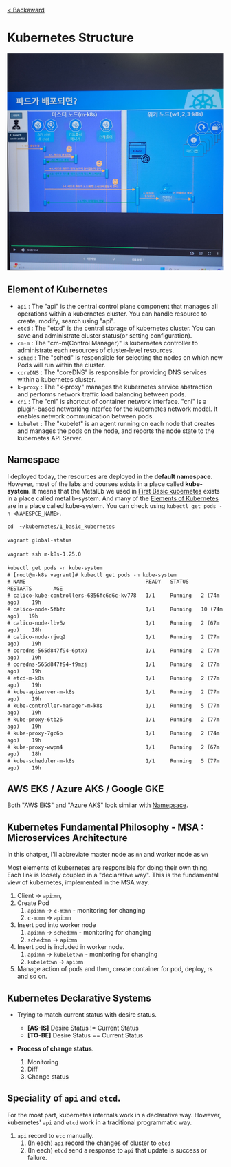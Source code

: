[< Backaward](../README.md)

# Kubernetes Structure

<img src="001.png" style="width: 600px;">

## Element of Kubernetes

- `api` : The "api" is the central control plane component that manages all operations within a kubernetes cluster. You can handle resource to create, modify, search using "api".
- `etcd` : The "etcd" is the central storage of kubernetes cluster. You can save and administrate cluster status(or setting configuration).
- `cm-m` : The "cm-m(Control Manager)" is kubernetes controller to administrate each resources of cluster-level resources.
- `sched` : The "sched" is responsible for selecting the nodes on which new Pods will run within the cluster. 
- `coreDNS` : The "coreDNS" is responsible for providing DNS services within a kubernetes cluster.
- `k-proxy` : The "k-proxy" manages the kubernetes service abstraction and performs network traffic load balancing between pods.
- `cni` : The "cni" is shortcut of container network interface. "cni" is a plugin-based networking interfce for the kubernetes network model. It enables network communication between pods.
- `kubelet` : The "kubelet" is an agent running on each node that creates and manages the pods on the node, and reports the node state to the kubernetes API Server.

## Namespace

I deployed today, the resources are deployed in the **default namespace**.
However, most of the labs and courses exists in a place called **kube-system**.
It means that the MetalLb we used in [First Basic kubernetes](../1_basic_kubernetes/README.md) exists in a place called metallb-system.
And many of the [Elements of Kubernetes](./README.md#element-of-kubernetes) are in a place called kube-system. You can check using `kubectl get pods -n <NAMESPCE_NAME>`.

```shell
cd  ~/kubernetes/1_basic_kubernetes

vagrant global-status

vagrant ssh m-k8s-1.25.0

kubectl get pods -n kube-system
# [root@m-k8s vagrant]# kubectl get pods -n kube-system
# NAME                                       READY   STATUS    RESTARTS       AGE
# calico-kube-controllers-6856fc6d6c-kv778   1/1     Running   2 (74m ago)    19h
# calico-node-5fbfc                          1/1     Running   10 (74m ago)   19h
# calico-node-lbv6z                          1/1     Running   2 (67m ago)    18h
# calico-node-rjwq2                          1/1     Running   2 (77m ago)    19h
# coredns-565d847f94-6ptx9                   1/1     Running   2 (77m ago)    19h
# coredns-565d847f94-f9mzj                   1/1     Running   2 (77m ago)    19h
# etcd-m-k8s                                 1/1     Running   2 (77m ago)    19h
# kube-apiserver-m-k8s                       1/1     Running   2 (77m ago)    19h
# kube-controller-manager-m-k8s              1/1     Running   5 (77m ago)    19h
# kube-proxy-6tb26                           1/1     Running   2 (77m ago)    19h
# kube-proxy-7gc6p                           1/1     Running   2 (74m ago)    19h
# kube-proxy-wwpm4                           1/1     Running   2 (67m ago)    18h
# kube-scheduler-m-k8s                       1/1     Running   5 (77m ago)    19h
```

## AWS EKS / Azure AKS / Google GKE

Both "AWS EKS" and "Azure AKS" look similar with [Namepsace](./README.md#namespace).

## Kubernetes Fundamental Philosophy - MSA : Microservices Architecture

In this chatper, I'll abbreviate master node as `mn` and worker node as `wn`

Most elements of kubernetes are responsible for doing their own thing.
Each link is loosely coupled in a "declarative way".
This is the fundamental view of kubernetes, implemented in the MSA way.

1. Client -> `api`:`mn`,
2. Create Pod    
    1. `api`:`mn` -> `c-m`:`mn` - monitoring for changing
    2. `c-m`:`mn` -> `api`:`mn`
3. Insert pod into worker node
    1. `api`:`mn` -> `sched`:`mn` - monitoring for changing
    2. `sched`:`mn` -> `api`:`mn`
4. Insert pod is included in worker node.
    1. `api`:`mn` -> `kubelet`:`wn` - monitoring for changing
    3. `kubelet`:`wn` -> `api`:`mn`
5. Manage action of pods and then, create container for pod, deploy, rs and so on.

## Kubernetes Declarative Systems

- Trying to match current status with desire status.
    - **[AS-IS]** Desire Status != Current Status
    - **[TO-BE]** Desire Status == Current Status

- **Process of change status**.
    1. Monitoring
    2. Diff
    3. Change status

## Speciality of `api` and `etcd`.

For the most part, kubernetes internals work in a declarative way.
However, kubernetes' `api` and `etcd` work in a traditional programmatic way.

1. `api` record to `etc` manually.
    1. (In each) `api` record the changes of cluster to `etcd`
    2. (In each) `etcd` send a response to `api` that update is success or failure.
